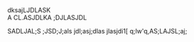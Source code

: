 dksajLJDLASK\
A
CL.ASJDLKA
;DJLASJDL

SADLJAL;S
;JSD;J;als
jdl;asj;dlas
jlasjdi1[ q;lw'q,AS;LAJSL;aj;
